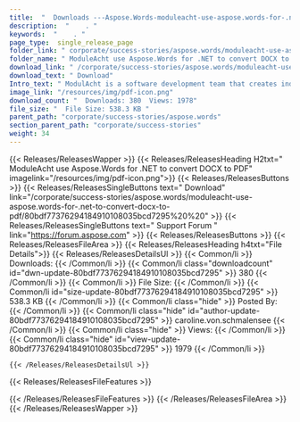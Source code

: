 ```yaml
---
title:  "  Downloads ---Aspose.Words-moduleacht-use-aspose.words-for-.net-to-convert-docx-to-pdf . " 
description:  "    . " 
keywords:  "    . " 
page_type:  single_release_page
folder_link: " corporate/success-stories/aspose.words/moduleacht-use-aspose.words-for-.net-to-convert-docx-to-pdf/"
folder_name: " ModuleAcht use Aspose.Words for .NET to convert DOCX to PDF"
download_link: " /corporate/success-stories/aspose.words/moduleacht-use-aspose.words-for-.net-to-convert-docx-to-pdf/80bdf77376294184910108035bcd7295"
download_text: " Download"
Intro_text: " ModulAcht is a software development team that creates individual software for sm..."
image_link: "/resources/img/pdf-icon.png"
download_count: "  Downloads: 380  Views: 1978"
file_size: "  File Size: 538.3 KB "
parent_path: "corporate/success-stories/aspose.words"
section_parent_path: "corporate/success-stories"
weight: 34 
---
```


{{< Releases/ReleasesWapper >}}
  {{< Releases/ReleasesHeading H2txt=" ModuleAcht use Aspose.Words for .NET to convert DOCX to PDF" imagelink="/resources/img/pdf-icon.png">}}
  {{< Releases/ReleasesButtons >}}
    {{< Releases/ReleasesSingleButtons text=" Download" link="/corporate/success-stories/aspose.words/moduleacht-use-aspose.words-for-.net-to-convert-docx-to-pdf/80bdf77376294184910108035bcd7295%20%20" >}}
    {{< Releases/ReleasesSingleButtons text=" Support Forum " link="https://forum.aspose.com" >}}
  {{< Releases/ReleasesButtons >}}
  {{< Releases/ReleasesFileArea >}}
    {{< Releases/ReleasesHeading h4txt="File Details">}}
    {{< Releases/ReleasesDetailsUl >}}
            {{< Common/li  >}} Downloads: {{< /Common/li >}} 
      {{< Common/li class="downloadcount" id="dwn-update-80bdf77376294184910108035bcd7295" >}} 380 {{< /Common/li >}} 
      {{< Common/li  >}} File Size: {{< /Common/li >}} 
      {{< Common/li id="size-update-80bdf77376294184910108035bcd7295" >}} 538.3 KB {{< /Common/li >}} 
      {{< Common/li  class="hide" >}} Posted By: {{< /Common/li >}} 
      {{< Common/li class="hide" id="author-update-80bdf77376294184910108035bcd7295" >}} caroline.von.schmalensee {{< /Common/li >}} 
      {{< Common/li class="hide"  >}} Views: {{< /Common/li >}} 
      {{< Common/li class="hide" id="view-update-80bdf77376294184910108035bcd7295" >}} 1979 {{< /Common/li >}} 

    {{< /Releases/ReleasesDetailsUl >}}

  {{< Releases/ReleasesFileFeatures >}}
      
  {{< /Releases/ReleasesFileFeatures >}}
 {{< /Releases/ReleasesFileArea >}}
{{< /Releases/ReleasesWapper >}}



